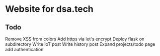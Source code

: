 # Website for dsa.tech

## Todo

Remove XSS from colors
Add https via let's encrypt
Deploy flask on subdirectory
Write IoT post
Write history post
Expand projects/todo page
add authentication

